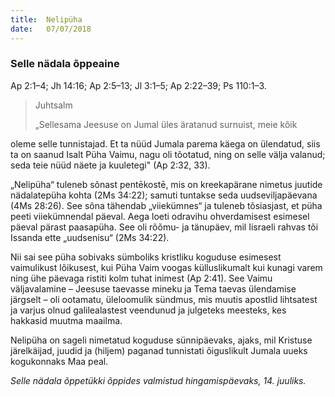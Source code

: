 ```yaml
---
title:  Nelipüha
date:   07/07/2018
---
```


### Selle nädala õppeaine
Ap 2:1–4; Jh 14:16; Ap 2:5–13; Jl 3:1–5; Ap 2:22–39;
Ps 110:1–3.

> <p>Juhtsalm</p>
> „Sellesama Jeesuse on Jumal üles äratanud surnuist, meie kõik
oleme selle tunnistajad. Et ta nüüd Jumala parema käega on ülendatud,
siis ta on saanud Isalt Püha Vaimu, nagu oli tõotatud, ning on selle välja
valanud; seda teie nüüd näete ja kuuletegi" (Ap 2:32, 33).

„Nelipüha“ tuleneb sõnast pentēkostē, mis on kreekapärane nimetus juutide
nädalatepüha kohta (2Ms 34:22); samuti tuntakse seda uudseviljapäevana (4Ms
28:26). See sõna tähendab „viiekümnes“ ja tuleneb tõsiasjast, et püha peeti viiekümnendal
päeval. Aega loeti odravihu ohverdamisest esimesel päeval pärast
paasapüha. See oli rõõmu- ja tänupäev, mil Iisraeli rahvas tõi Issanda ette „uudsenisu“
(2Ms 34:22).

Nii sai see püha sobivaks sümboliks kristliku koguduse esimesest vaimulikust lõikusest,
kui Püha Vaim voogas külluslikumalt kui kunagi varem ning ühe päevaga
ristiti kolm tuhat inimest (Ap 2:41). See Vaimu väljavalamine – Jeesuse taevasse
mineku ja Tema taevas ülendamise järgselt – oli ootamatu, üleloomulik sündmus,
mis muutis apostlid lihtsatest ja varjus olnud galilealastest veendunud ja
julgeteks meesteks, kes hakkasid muutma maailma.

Nelipüha on sageli nimetatud koguduse sünnipäevaks, ajaks, mil Kristuse järelkäijad,
juudid ja (hiljem) paganad tunnistati õiguslikult Jumala uueks kogukonnaks
Maa peal.

_Selle nädala õppetükki õppides valmistud hingamispäevaks, 14. juuliks._
